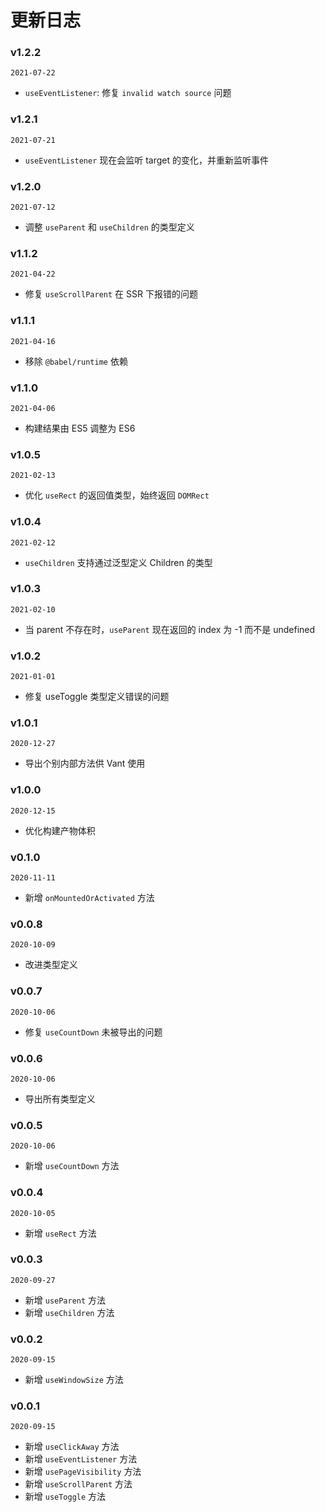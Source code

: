 # 更新日志

### v1.2.2

`2021-07-22`

- `useEventListener`: 修复 `invalid watch source` 问题

### v1.2.1

`2021-07-21`

- `useEventListener` 现在会监听 target 的变化，并重新监听事件

### v1.2.0

`2021-07-12`

- 调整 `useParent` 和 `useChildren` 的类型定义

### v1.1.2

`2021-04-22`

- 修复 `useScrollParent` 在 SSR 下报错的问题

### v1.1.1

`2021-04-16`

- 移除 `@babel/runtime` 依赖

### v1.1.0

`2021-04-06`

- 构建结果由 ES5 调整为 ES6

### v1.0.5

`2021-02-13`

- 优化 `useRect` 的返回值类型，始终返回 `DOMRect`

### v1.0.4

`2021-02-12`

- `useChildren` 支持通过泛型定义 Children 的类型

### v1.0.3

`2021-02-10`

- 当 parent 不存在时，`useParent` 现在返回的 index 为 -1 而不是 undefined

### v1.0.2

`2021-01-01`

- 修复 useToggle 类型定义错误的问题

### v1.0.1

`2020-12-27`

- 导出个别内部方法供 Vant 使用

### v1.0.0

`2020-12-15`

- 优化构建产物体积

### v0.1.0

`2020-11-11`

- 新增 `onMountedOrActivated` 方法

### v0.0.8

`2020-10-09`

- 改进类型定义

### v0.0.7

`2020-10-06`

- 修复 `useCountDown` 未被导出的问题

### v0.0.6

`2020-10-06`

- 导出所有类型定义

### v0.0.5

`2020-10-06`

- 新增 `useCountDown` 方法

### v0.0.4

`2020-10-05`

- 新增 `useRect` 方法

### v0.0.3

`2020-09-27`

- 新增 `useParent` 方法
- 新增 `useChildren` 方法

### v0.0.2

`2020-09-15`

- 新增 `useWindowSize` 方法

### v0.0.1

`2020-09-15`

- 新增 `useClickAway` 方法
- 新增 `useEventListener` 方法
- 新增 `usePageVisibility` 方法
- 新增 `useScrollParent` 方法
- 新增 `useToggle` 方法

